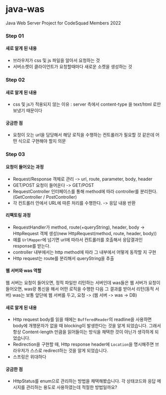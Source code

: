 # java-was
Java Web Server Project for CodeSquad Members 2022

### Step 01

#### 새로 알게 된 내용
- 브라우저가 css 및 js 파일을 알아서 요청하는 것
- 서버소켓이 클라이언트가 요청할때마다 새로운 소켓을 생성하는 것


### Step 02

#### 새로 알게 된 내용
- css 및 js가 적용되지 않는 이유 : server 측에서 content-type 을 text/html 로만 보냈기 때문이다

#### 궁금한 점
- 요청이 오는 url을 담당해서 해당 로직을 수행하는 컨트롤러가 필요할 것 같은데 어떤 식으로 구현해야 할지 의문

### Step 03

#### 요청이 들어오는 과정 
- Request/Response 객체로 관리 -> url, route, parameter, body, header
- GET/POST 요청이 들어온다 -> GET/POST
- RequestController 인터페이스를 통해 method에 따라 controller를 분리한다. (GetController / PostController)
- 각 컨트롤러 안에서 URL에 따른 처리를 수행한다. -> 응답 내용 반환

#### 리팩토링 과정
- RequestHandler가 method, route(+queryString), header, body -> HttpRequest 객체 생성(new HttpRequest(method, route, header, body))
- 얘를 `UrlMapper`에 넘기면 url에 따라서 컨트롤러를 호출해서 응답결과인 response를 받는다.
- controller 내부에서는 http method에 따라 그 내부에서 어떻게 동작할 지 구현
- Http request는 route를 분리해서 queryString을 추출

#### 웹 서버와 was 역할
웹 서버는 요청이 들어오면, 정적 파일만 리턴하는 서버인데
was들은 웹 서버가 요청이 들어오면, was랑 통신을 해서 어떤 로직을 수행한 다음 그 결과를 받아서 리턴(동적 서버)
was는 보통 앞단에 웹 서버를 두고, 요청 -> (웹 서버 -> was -> DB) 

#### 새로 알게 된 내용
- Http request body를 읽을 때에는 `BufferedReader`의 readline을 사용하면 body에 개행문자가 없을 때 blocking이 발생한다는 것을 알게 되었습니다.
그래서 항상 Content-length 만큼을 읽어들이는 방식을 채택한 것이 아닌가 생각하게 되었습니다.
- Redirection을 구현할 때, Http response header에 `Location`을 명시해주면 브라우저가 스스로 redirect하는 것을 알게 되었습니다.
- 스프링은 위대하다

#### 궁금한 점
- HttpStatus를 enum으로 관리하는 방법을 채택해봤습니다. 각 상태코드와 응답 메시지를 관리하는 용도로 사용하였는데 적절한 방법일까요? 
